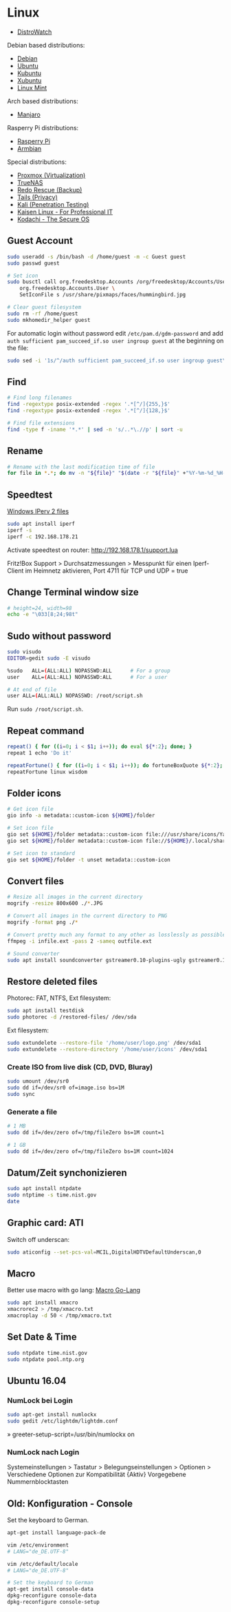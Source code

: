 # Linux

* [DistroWatch](https://distrowatch.com/)

Debian based distributions:

* [Debian](https://www.debian.org/)
* [Ubuntu](https://ubuntu.com/)
* [Kubuntu](https://kubuntu.org/)
* [Xubuntu](https://xubuntu.org/)
* [Linux Mint](https://linuxmint.com/)

Arch based distributions:

* [Manjaro](https://manjaro.org/)

Rasperry Pi distributions:

* [Rasperry Pi](https://www.raspberrypi.com/software/)
* [Armbian](https://www.armbian.com/)

Special distributions:

* [Proxmox (Virtualization)](https://www.proxmox.com/en/)
* [TrueNAS](https://www.truenas.com/)
* [Redo Rescue (Backup)](http://redorescue.com/)
* [Tails (Privacy)](https://tails.boum.org/)
* [Kali (Penetration Testing)](https://www.kali.org/)
* [Kaisen Linux - For Professional IT](https://kaisenlinux.org/downloads)
* [Kodachi - The Secure OS](https://www.digi77.com/linux-kodachi/)

## Guest Account

```bash
sudo useradd -s /bin/bash -d /home/guest -m -c Guest guest
sudo passwd guest

# Set icon
sudo busctl call org.freedesktop.Accounts /org/freedesktop/Accounts/User$(id -u guest) \
    org.freedesktop.Accounts.User \
    SetIconFile s /usr/share/pixmaps/faces/hummingbird.jpg

# Clear guest filesystem
sudo rm -rf /home/guest
sudo mkhomedir_helper guest
```

For automatic login without password edit `/etc/pam.d/gdm-password` and add `auth sufficient pam_succeed_if.so user ingroup guest` at the beginning on the file:

```bash
sudo sed -i '1s/^/auth sufficient pam_succeed_if.so user ingroup guest\n/' /etc/pam.d/gdm-password
```

## Find

```bash
# Find long filenames
find -regextype posix-extended -regex '.*[^/]{255,}$'
find -regextype posix-extended -regex '.*[^/]{128,}$'

# Find file extensions
find -type f -iname '*.*' | sed -n 's/..*\.//p' | sort -u
```

## Rename

```bash
# Rename with the last modification time of file
for file in *.*; do mv -n "${file}" "$(date -r "${file}" +"%Y-%m-%d_%H-%M-%S")_${file}"; done
```

## Speedtest

[Windows IPerv 2 files](https://sourceforge.net/projects/iperf2/files/)

```bash
sudo apt install iperf
iperf -s
iperf -c 192.168.178.21
```

Activate speedtest on router: http://192.168.178.1/support.lua

Fritz!Box Support > Durchsatzmessungen > Messpunkt für einen Iperf-Client im Heimnetz aktivieren, Port 4711 für TCP und UDP = true

## Change Terminal window size

```bash
# height=24, width=98
echo -e "\033[8;24;98t"
```

## Sudo without password

```bash
sudo visudo
EDITOR=gedit sudo -E visudo
```

```bash
%sudo   ALL=(ALL:ALL) NOPASSWD:ALL      # For a group
user    ALL=(ALL:ALL) NOPASSWD:ALL      # For a user

# At end of file
user ALL=(ALL:ALL) NOPASSWD: /root/script.sh
```

Run `sudo /root/script.sh`.

## Repeat command

```bash
repeat() { for ((i=0; i < $1; i++)); do eval ${*:2}; done; }
repeat 1 echo 'Do it'

repeatFortune() { for ((i=0; i < $1; i++)); do fortuneBoxQuote ${*:2}; done; }
repeatFortune linux wisdom
```

## Folder icons

```bash
# Get icon file
gio info -a metadata::custom-icon ${HOME}/folder

# Set icon file
gio set ${HOME}/folder metadata::custom-icon file:///usr/share/icons/Yaru/256x256/emblems/emblem-favorite.png
gio set ${HOME}/folder metadata::custom-icon file://${HOME}/.local/share/icons/emblem-favorite.png

# Set icon to standard
gio set ${HOME}/folder -t unset metadata::custom-icon
```

## Convert files

```bash
# Resize all images in the current directory
mogrify -resize 800x600 ./*.JPG

# Convert all images in the current directory to PNG
mogrify -format png ./*

# Convert pretty much any format to any other as losslessly as possible
ffmpeg -i infile.ext -pass 2 -sameq outfile.ext

# Sound converter
sudo apt install soundconverter gstreamer0.10-plugins-ugly gstreamer0.10-ffmpeg gstreamer0.10-plugins-bad-multiverse
```

## Restore deleted files

Photorec: FAT, NTFS, Ext filesystem:

```bash
sudo apt install testdisk
sudo photorec -d /restored-files/ /dev/sda
```

Ext filesystem:

```bash
sudo extundelete --restore-file '/home/user/logo.png' /dev/sda1
sudo extundelete --restore-directory '/home/user/icons' /dev/sda1
```

### Create ISO from live disk (CD, DVD, Bluray)

```bash
sudo umount /dev/sr0
sudo dd if=/dev/sr0 of=image.iso bs=1M
sudo sync
```

### Generate a file

```bash
# 1 MB
sudo dd if=/dev/zero of=/tmp/fileZero bs=1M count=1

# 1 GB
sudo dd if=/dev/zero of=/tmp/fileZero bs=1M count=1024
```

## Datum/Zeit synchonizieren

```bash
sudo apt install ntpdate
sudo ntptime -s time.nist.gov
date
```

## Graphic card: ATI

Switch off underscan:

```bash
sudo aticonfig --set-pcs-val=MCIL,DigitalHDTVDefaultUnderscan,0
```

## Macro

Better use macro with go lang: [Macro Go-Lang](../../Programming/Binary/go-lang/macro/Macro.md)

```bash
sudo apt install xmacro
xmacrorec2 > /tmp/xmacro.txt
xmacroplay -d 50 < /tmp/xmacro.txt
```

## Set Date & Time

```bash
sudo ntpdate time.nist.gov
sudo ntpdate pool.ntp.org
```

## Ubuntu 16.04

### NumLock bei Login

```bash
sudo apt-get install numlockx
sudo gedit /etc/lightdm/lightdm.conf
```

» greeter-setup-script=/usr/bin/numlockx on

### NumLock nach Login

Systemeinstellungen > Tastatur > Belegungseinstellungen > Optionen > Verschiedene Optionen zur Kompatibilität
{Aktiv} Vorgegebene Nummernblocktasten

## Old: Konfiguration - Console

Set the keyboard to German.

```bash
apt-get install language-pack-de

vim /etc/environment
# LANG="de_DE.UTF-8"

vim /etc/default/locale
# LANG="de_DE.UTF-8"

# Set the keyboard to German
apt-get install console-data
dpkg-reconfigure console-data
dpkg-reconfigure console-setup
```
